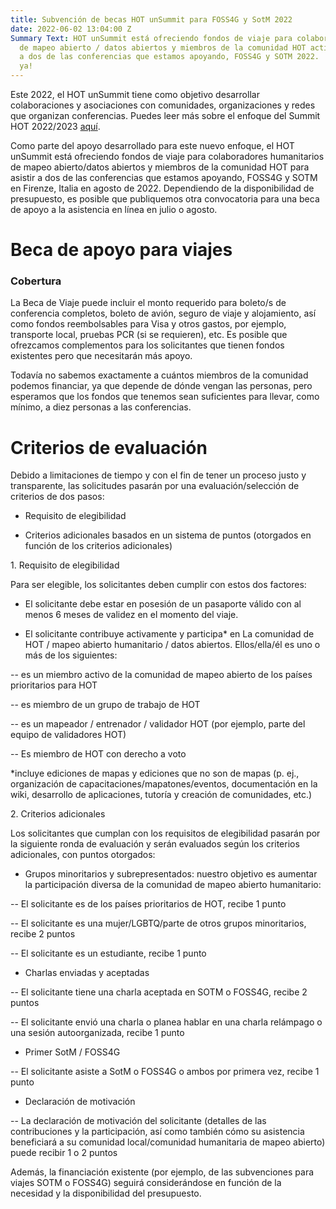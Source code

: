```yaml
---
title: Subvención de becas HOT unSummit para FOSS4G y SotM 2022
date: 2022-06-02 13:04:00 Z
Summary Text: HOT unSummit está ofreciendo fondos de viaje para colaboradores humanitarios
  de mapeo abierto / datos abiertos y miembros de la comunidad HOT activos para asistir
  a dos de las conferencias que estamos apoyando, FOSS4G y SOTM 2022. ¡Preséntate
  ya!
---
```


Este 2022, el HOT unSummit tiene como objetivo desarrollar colaboraciones y asociaciones con comunidades, organizaciones y redes que organizan conferencias. Puedes leer más sobre el enfoque del Summit HOT 2022/2023 [aquí](https://www.hotosm.org/updates/hot-summit-un-nuevo-y-emocionante-enfoque-para-2022-y-2023/).

Como parte del apoyo desarrollado para este nuevo enfoque, el HOT unSummit está ofreciendo fondos de viaje para colaboradores humanitarios de mapeo abierto/datos abiertos y miembros de la comunidad HOT para asistir a dos de las conferencias que estamos apoyando, FOSS4G y SOTM en Firenze, Italia en agosto de 2022. Dependiendo de la disponibilidad de presupuesto, es posible que publiquemos otra convocatoria para una beca de apoyo a la asistencia en línea en julio o agosto.

# Beca de apoyo para viajes

### Cobertura

La Beca de Viaje puede incluir el monto requerido para boleto/s de conferencia completos, boleto de avión, seguro de viaje y alojamiento, así como fondos reembolsables para Visa y otros gastos, por ejemplo, transporte local, pruebas PCR (si se requieren), etc. Es posible que ofrezcamos complementos para los solicitantes que tienen fondos existentes pero que necesitarán más apoyo.

Todavía no sabemos exactamente a cuántos miembros de la comunidad podemos financiar, ya que depende de dónde vengan las personas, pero esperamos que los fondos que tenemos sean suficientes para llevar, como mínimo, a diez personas a las conferencias.

# Criterios de evaluación

Debido a limitaciones de tiempo y con el fin de tener un proceso justo y transparente, las solicitudes pasarán por una evaluación/selección de criterios de dos pasos:

- Requisito de elegibilidad

- Criterios adicionales basados en un sistema de puntos (otorgados en función de los criterios adicionales)

1\. Requisito de elegibilidad

Para ser elegible, los solicitantes deben cumplir con estos dos factores:

- El solicitante debe estar en posesión de un pasaporte válido con al menos 6 meses de validez en el momento del viaje.

- El solicitante contribuye activamente y participa\* en La comunidad de HOT / mapeo abierto humanitario / datos abiertos. Ellos/ella/él es uno o más de los siguientes:

-- es un miembro activo de la comunidad de mapeo abierto de los países prioritarios para HOT

-- es miembro de un grupo de trabajo de HOT

-- es un mapeador / entrenador / validador HOT (por ejemplo, parte del equipo de validadores HOT)

-- Es miembro de HOT con derecho a voto

\*incluye ediciones de mapas y ediciones que no son de mapas (p. ej., organización de capacitaciones/mapatones/eventos, documentación en la wiki, desarrollo de aplicaciones, tutoría y creación de comunidades, etc.)

2\. Criterios adicionales

Los solicitantes que cumplan con los requisitos de elegibilidad pasarán por la siguiente ronda de evaluación y serán evaluados según los criterios adicionales, con puntos otorgados:

- Grupos minoritarios y subrepresentados: nuestro objetivo es aumentar la participación diversa de la comunidad de mapeo abierto  humanitario:

-- El solicitante es de los países prioritarios de HOT, recibe 1 punto

-- El solicitante es una mujer/LGBTQ/parte de otros grupos minoritarios, recibe 2 puntos

-- El solicitante es un estudiante, recibe 1 punto

- Charlas enviadas y aceptadas

-- El solicitante tiene una charla aceptada en SOTM o FOSS4G, recibe 2 puntos

-- El solicitante envió una charla o planea hablar en una charla relámpago o una sesión autoorganizada, recibe 1 punto

- Primer SotM / FOSS4G

-- El solicitante asiste a SotM o FOSS4G o ambos por primera vez, recibe 1 punto

- Declaración de motivación

-- La declaración de motivación del solicitante (detalles de las contribuciones y la participación, así como también cómo su asistencia beneficiará a su comunidad local/comunidad humanitaria de mapeo abierto) puede recibir 1 o 2 puntos

Además, la financiación existente (por ejemplo, de las subvenciones para viajes SOTM o FOSS4G) seguirá considerándose en función de la necesidad y la disponibilidad del presupuesto.